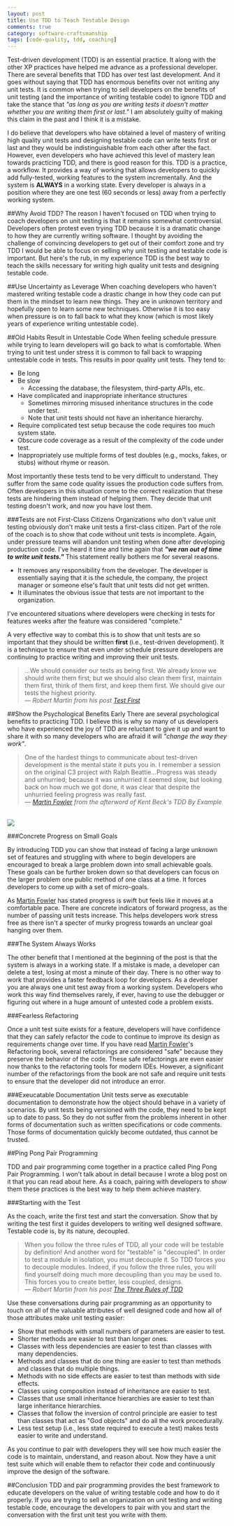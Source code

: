 ```yaml
---
layout: post
title: Use TDD to Teach Testable Design 
comments: true
category: software-craftsmanship
tags: [code-quality, tdd, coaching]
---
```


Test-driven development (TDD) is an essential practice. It along with the other XP practices have helped me advance as a professional developer. There are several benefits that TDD has over test last development. And it goes without saying that TDD has enormous benefits over not writing any unit tests. It is common when trying to sell developers on the benefits of unit testing (and the importance of writing testable code) to ignore TDD and take the stance that _"as long as you are writing tests it doesn't matter whether you are writing them first or last."_ I am absolutely guilty of making this claim in the past and I think it is a mistake. 

<!--more-->

I do believe that developers who have obtained a level of mastery of writing high quality unit tests and designing testable code can write tests first or last and they would be indistinguishable from each other after the fact. However, even developers who have achieved this level of mastery lean towards practicing TDD, and there is good reason for this. TDD is a practice, a workflow. It provides a way of working that allows developers to quickly add fully-tested, working features to the system incrementally. And the system is **ALWAYS** in a working state. Every developer is always in a position where they are one test (60 seconds or less) away from a perfectly working system.

##Why Avoid TDD?
The reason I haven't focused on TDD when trying to coach developers on unit testing is that it remains somewhat controversial. Developers often protest even trying TDD because it is a dramatic change to how they are currently writing software. I thought by avoiding the challenge of convincing developers to get out of their comfort zone and try TDD I would be able to focus on selling why unit testing and testable code is important. But here's the rub, in my experience TDD is the best way to teach the skills necessary for writing high quality unit tests and designing testable code. 

##Use Uncertainty as Leverage
When coaching developers who haven't mastered writing testable code a drastic change in how they code can put them in the mindset to learn new things. They are in unknown territory and hopefully open to learn some new techniques. Otherwise it is too easy when pressure is on to fall back to what they know (which is most likely years of experience writing untestable code).

##Old Habits Result in Untestable Code
When feeling schedule pressure while trying to learn developers will go back to what is comfortable. When trying to unit test under stress it is common to fall back to wrapping untestable code in tests. This results in poor quality unit tests. They tend to:

* Be long
* Be slow 
	* Accessing the database, the filesystem, third-party APIs, etc.
* Have complicated and inappropriate inheritance structures
	* Sometimes mirroring misused inheritance structures in the code under test. 
	* Note that unit tests should not have an inheritance hierarchy.
* Require complicated test setup because the code requires too much system state.
* Obscure code coverage as a result of the complexity of the code under test.
* Inappropriately use multiple forms of test doubles (e.g., mocks, fakes, or stubs) without rhyme or reason.

Most importantly these tests tend to be very difficult to understand. They suffer from the same code quality issues the production code suffers from. Often developers in this situation come to the correct realization that these tests are hindering them instead of helping them. They decide that unit testing doesn't work, and now you have lost them.

###Tests are not First-Class Citizens
Organizations who don't value unit testing obviously don't make unit tests a first-class citizen. Part of the role of the coach is to show that code without unit tests is incomplete. Again, under pressure teams will abandon unit testing when done after developing production code. I've heard it time and time again that *__"we ran out of time to write unit tests."__* This statement really bothers me for several reasons. 

* It removes any responsibility from the developer. The developer is essentially saying that it is the schedule, the company, the project manager or someone else's fault that unit tests did not get written.
* It illuminates the obvious issue that tests are not important to the organization. 

I've encountered situations where developers were checking in tests for features weeks after the feature was considered "complete."  

A very effective way to combat this is to show that unit tests are so important that they should be written **first** (i.e., test-driven development). It is a technique to ensure that even under schedule pressure developers are continuing to practice writing and improving their unit tests.

> ...We should consider our tests as being first. We already know we should write them first; but we should also clean them first, maintain them first, think of them first, and keep them first. We should give our tests the highest priority.  
>&mdash; _Robert Martin from his post [Test First](https://blog.8thlight.com/uncle-bob/2013/09/23/Test-first.html)_ 

##Show the Psychological Benefits Early
There are several psychological benefits to practicing TDD. I believe this is why so many of us developers who have experienced the joy of TDD are reluctant to give it up and want to share it with so many developers who are afraid it will _"change the way they work"_.

> One of the hardest things to communicate about test-driven development is the mental state it puts you in. I remember a session on the original C3 project with Ralph Beattie...Progress was steady and unhurried; because it was unhurried it seemed slow, but looking back on how much we got done, it was clear that despite the unhurried feeling progress was really fast.  
> &mdash; _[Martin Fowler](http://martinfowler.com/) from the afterword of Kent Beck's TDD By Example_

<br/>
<img class="img-responsive center-block" src="/images/tdd_by_example.jpg" />

###Concrete Progress on Small Goals

By introducing TDD you can show that instead of facing a large unknown set of features and struggling with where to begin developers are encouraged to break a large problem down into small achievable goals. These goals can be further broken down so that developers can focus on the larger problem one public method of one class at a time. It forces developers to come up with a set of micro-goals. 

As [Martin Fowler](http://martinfowler.com/) has stated progress is swift but feels like it moves at a comfortable pace. There are concrete indicators of forward progress, as the number of passing unit tests increase. This helps developers work stress free as there isn't a specter of murky progress towards an unclear goal hanging over them.

###The System Always Works

The other benefit that I mentioned at the beginning of the post is that the system is always in a working state. If a mistake is made, a developer can delete a test, losing at most a minute of their day. There is no other way to work that provides a faster feedback loop for developers. As a developer you are always one unit test away from a working system. Developers who work this way find themselves rarely, if ever, having to use the debugger or figuring out where in a huge amount of untested code a problem exists.

###Fearless Refactoring

Once a unit test suite exists for a feature, developers will have confidence that they can safely refactor the code to continue to improve its design as requirements change over time. If you have read [Martin Fowler](http://martinfowler.com/)'s Refactoring book, several refactorings are considered "safe" because they preserve the behavior of the code. These safe refactorings are even easier now thanks to the refactoring tools for modern IDEs. However, a significant number of the refactorings from the book are not safe and require unit tests to ensure that the developer did not introduce an error.

###Exeucatable Documentation
Unit tests serve as executable documentation to demonstrate how the object should behave in a variety of scenarios. By unit tests being versioned with the code, they need to be kept up to date to pass. So they do not suffer from the problems inherent in other forms of documentation such as written specifications or code comments. Those forms of documentation quickly become outdated, thus cannot be trusted.

##Ping Pong Pair Programming

TDD and pair programming come together in a practice called Ping Pong Pair Programming. I won't talk about in detail because I wrote a blog post on it that you can read about here. As a coach, pairing with developers to *show* them these practices is the best way to help them achieve mastery. 

###Starting with the Test

As the coach, write the first test and start the conversation. Show that by writing the test first it guides developers to writing well designed software. Testable code is, by its nature, decoupled.

> When you follow the three rules of TDD, all your code will be testable by definition! And another word for "testable" is "decoupled". In order to test a module in isolation, you must decouple it. So TDD forces you to decouple modules. Indeed, if you follow the three rules, you will find yourself doing much more decoupling than you may be used to. This forces you to create better, less coupled, designs.  
> &mdash; _Robert Martin from his post [The Three Rules of TDD](http://butunclebob.com/ArticleS.UncleBob.TheThreeRulesOfTdd)_

Use these conversations during pair programming as an opportunity to touch on all of the valuable attributes of well designed code and how all of those attributes make unit testing easier:

* Show that methods with small numbers of parameters are easier to test. 
* Shorter methods are easier to test than longer ones.  
* Classes with less dependencies are easier to test than classes with many dependencies.
* Methods and classes that do one thing are easier to test than methods and classes that do multiple things. 
* Methods with no side effects are easier to test than methods with side effects. 
* Classes using composition instead of inheritance are easier to test.
* Classes that use small inheritance hierarchies are easier to test than large inheritance hierarchies.
* Classes that follow the inversion of control principle are easier to test than classes that act as "God objects" and do all the work procedurally.
* Less test setup (i.e., less state required to execute a test) makes tests easier to write and understand.

As you continue to pair with developers they will see how much easier the code is to maintain, understand, and reason about. Now they have a unit test suite which will enable them to refactor their code and continuously improve the design of the software.

##Conclusion
TDD and pair programming provides the best framework to educate developers on the value of writing testable code and how to do it properly. If you are trying to sell an organization on unit testing and writing testable code, encourage the developers to pair with you and start the conversation with the first unit test you write with them.
